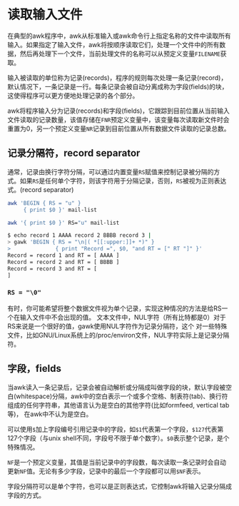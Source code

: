 # 读取输入文件

在典型的awk程序中，awk从标准输入或awk命令行上指定名称的文件中读取所有输入。如果指定了输入文件，awk将按顺序读取它们，处理一个文件中的所有数据，然后再处理下一个文件，当前处理文件的名称可以从预定义变量`FILENAME`获取。

输入被读取的单位称为记录(records)，程序的规则每次处理一条记录(record)，默认情况下，一条记录是一行。每条记录会被自动分离成称为字段(fields)的块，这使得程序可以更方便地处理记录的各个部分。

awk将程序输入分为记录(records)和字段(fields)，它跟踪到目前位置从当前输入文件读取的记录数量，该值存储在`FNR`预定义变量中，该变量每次读取新文件时会重置为0，另一个预定义变量`NR`记录到目前位置从所有数据文件读取的记录总数。


## 记录分隔符，record separator

通常，记录由换行字符分隔，可以通过内置变量`RS`赋值来控制记录被分隔的方式。如果`RS`是任何单个字符，则该字符用于分隔记录，否则，`RS`被视为正则表达式。(record separator)

```sh
awk 'BEGIN { RS = "u" }
     { print $0 }' mail-list

awk '{ print $0 }' RS="u" mail-list
```

```sh
$ echo record 1 AAAA record 2 BBBB record 3 |
> gawk 'BEGIN { RS = "\n|( *[[:upper:]]+ *)" }
> 			   { print "Record =", $0, "and RT = [" RT "]" }'
Record = record 1 and RT = [ AAAA ]
Record = record 2 and RT = [ BBBB ]
Record = record 3 and RT = [
]
```

### `RS = "\0"`

有时，你可能希望将整个数据文件视为单个记录，实现这种情况的方法是给RS一个在输入文件中不会出现的值。
文本文件中，NUL字符（所有比特都是0）对于RS来说是一个很好的值，gawk使用NUL字符作为记录分隔符，这个
对一些特殊文件，比如GNU/Linux系统上的/proc/environ文件，NUL字符实际上是记录分隔符。


## 字段，fields

当awk读入一条记录后，记录会被自动解析或分隔成叫做字段的块，默认字段被空白(whitespace)分隔，awk中的空白表示一个或多个空格、制表符(tab)、换行符组成的任何字符串，其他语言认为是空白的其他字符(比如formfeed, vertical tab等)， 在awk中不认为是空白。

可以使用`$`加上字段编号引用记录中的字段，如`$1`代表第一个字段，`$127`代表第127个字段（与unix shell不同，字段号不限于单个数字）。`$0`表示整个记录，是个特殊情况。

`NF`是一个预定义变量，其值是当前记录中的字段数，每次读取一条记录时会自动更新`NF`值。无论有多少字段，记录中的最后一个字段都可以用`$NF`表示。

字段分隔符可以是单个字符，也可以是正则表达式，它控制awk将输入记录分隔成字段的方式。

